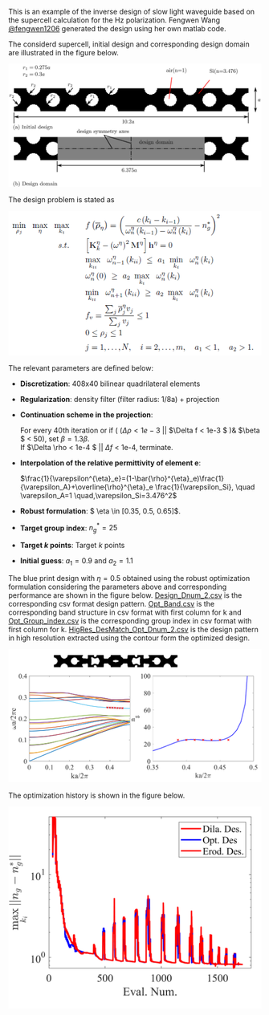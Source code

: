 
This is an example of the inverse design of slow light waveguide based on the supercell calculation for the Hz polarization. Fengwen Wang [@fengwen1206](https://github.com/fengwen1206) generated the design using her own  matlab code. 

The considerd supercell, initial design and corresponding design domain are illustrated in the figure below.

![schematic](/slow_light_waveguide/Illustration.png)

The design problem is stated as

![schematic](/slow_light_waveguide/Optimizationformulation.PNG)

 The relevant parameters are defined below:
 - **Discretization**: 408x40 bilinear quadrilateral elements
 - **Regularization**: density filter (filter radius: 1/8a) + projection
 - **Continuation scheme in the projection**: 	
 
     For every 40th iteration or if  ( ($\Delta \rho < 1e-3$  || $\Delta f < 1e-3 $ )& $\beta $ < 50),   set $\beta=1.3 \beta$.   
     If  $\Delta \rho < 1e-4 $ ||  $\Delta f$ < 1e-4,  terminate. 
 
- **Interpolation of the relative permittivity of element e**:

    $\frac{1}{\varepsilon^{\eta}_e}=(1-\bar{\rho}^{\eta}_e)\frac{1}{\varepsilon_A}+\overline{\rho}^{\eta}_e  \frac{1}{\varepsilon_Si}, \quad   \varepsilon_A=1 \quad,\varepsilon_Si=3.476^2$
  
- **Robust formulation**: $ \eta \in [0.35, 0.5, 0.65]$.
- **Target group index**: $n^*_g=25$
- **Target $k$ points**: Target $k$ points
- **Initial guess**:  $a_1=0.9$ and $a_2=1.1$  

The blue print design  with $\eta=0.5$ obtained using the robust optimization formulation considering the parameters above and corresponding performance are shown in the figure below. [Design_Dnum_2.csv](/slow_light_waveguide/Design_Dnum_2.csv) is the corresponding csv format design pattern. 
 [Opt_Band.csv](/slow_light_waveguide/Opt_Band.csv) is the corresponding band structure in csv format with first column for k and [Opt_Group_index.csv](/slow_light_waveguide/Opt_Group_index.csv) is the corresponding group index in csv format with first column for k. [HigRes_DesMatch_Opt_Dnum_2.csv](/slow_light_waveguide/HigRes_DesMatch_Opt_Dnum_2.csv) is the design pattern in high resolution extracted using the contour form  the optimized design. 


![schematic](/slow_light_waveguide/Resp_Dnum_2_FF.png)

The optimization history is shown in the figure below.

![schematic](/slow_light_waveguide/Opt_History_SlowLight.png)

